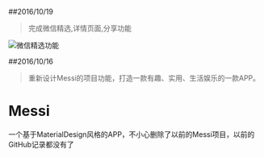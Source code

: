 
##2016/10/19

>完成微信精选,详情页面,分享功能

![微信精选功能](http://img.blog.csdn.net/20161019171231134)

##2016/10/16

>重新设计Messi的项目功能，打造一款有趣、实用、生活娱乐的一款APP。

# Messi
一个基于MaterialDesign风格的APP，不小心删除了以前的Messi项目，以前的GitHub记录都没有了
